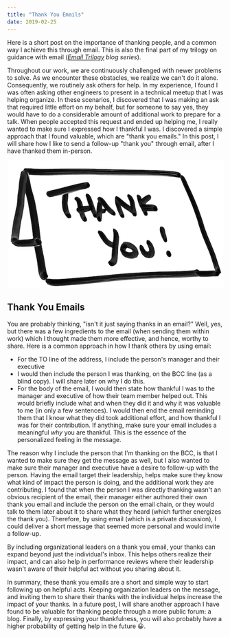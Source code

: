```yaml
---
title: "Thank You Emails"
date: 2019-02-25
---
```


Here is a short post on the importance of thanking people, and a common way I achieve this through email. This is also the final part of my trilogy on guidance with email (_[Email Trilogy](/blog-series#email-trilogy) blog series_).

Throughout our work, we are continuously challenged with newer problems to solve. As we encounter these obstacles, we realize we can't do it alone. Consequently, we routinely ask others for help. In my experience, I found I was often asking other engineers to present in a technical meetup that I was helping organize. In these scenarios, I discovered that I was making an ask that required little effort on my behalf, but for someone to say yes, they would have to do a considerable amount of additional work to prepare for a talk. When people accepted this request and ended up helping me, I really wanted to make sure I expressed how I thankful I was. I discovered a simple approach that I found valuable, which are "thank you emails." In this post, I will share how I like to send a follow-up "thank you" through email, after I have thanked them in-person.

![Thank You](/img/thank-you.png)

## Thank You Emails

You are probably thinking, "isn't it just saying thanks in an email?" Well, yes, but there was a few ingredients to the email (when sending them within work) which I thought made them more effective, and hence, worthy to share. Here is a common approach in how I thank others by using email:

* For the TO line of the address, I include the person's manager and their executive
* I would then include the person I was thanking, on the BCC line (as a blind copy). I will share later on why I do this.
* For the body of the email, I would then state how thankful I was to the manager and executive of how their team member helped out. This would briefly include what and when they did it and why it was valuable to me (in only a few sentences). I would then end the email reminding them that I know what they did took additional effort, and how thankful I was for their contribution. If anything, make sure your email includes a meaningful _why_ you are thankful. This is the essence of the personalized feeling in the message.

The reason why I include the person that I'm thanking on the BCC, is that I wanted to make sure they get the message as well, but I also wanted to make sure their manager and executive have a desire to follow-up with the person. Having the email target their leadership, helps make sure they know what kind of impact the person is doing, and the additional work they are contributing. I found that when the person I was directly thanking wasn't an obvious recipient of the email, their manager either authored their own thank you email and include the person on the email chain, or they would talk to them later about it to share what they heard (which further energizes the thank you). Therefore, by using email (which is a private discussion), I could deliver a short message that seemed more personal and would invite a follow-up.

By including organizational leaders on a thank you email, your thanks can expand beyond just the individual's inbox. This helps others realize their impact, and can also help in performance reviews where their leadership wasn't aware of their helpful act without you sharing about it.

In summary, these thank you emails are a short and simple way to start following up on helpful acts. Keeping organization leaders on the message, and inviting them to share their thanks with the individual helps increase the impact of your thanks. In a future post, I will share another approach I have found to be valuable for thanking people through a more public forum: a blog. Finally, by expressing your thankfulness, you will also probably have a higher probability of getting help in the future 😀.
